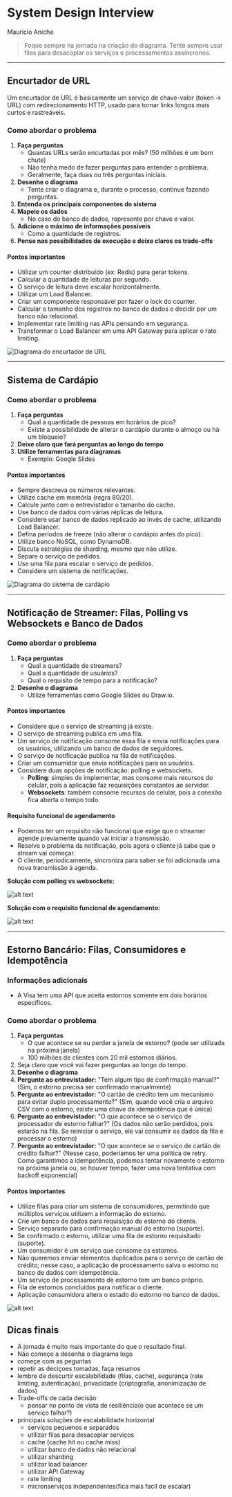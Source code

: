 # System Design Interview

Mauricio Aniche

> Foque sempre na jornada na criação do diagrama.
> Tente sempre usar filas para desacoplar os serviços e processamentos assíncronos.

---

## Encurtador de URL

Um encurtador de URL é basicamente um serviço de chave-valor (token → URL) com redirecionamento HTTP, usado para tornar links longos mais curtos e rastreáveis.

### Como abordar o problema

1. **Faça perguntas**
   - Quantas URLs serão encurtadas por mês? (50 milhões é um bom chute)
   - Não tenha medo de fazer perguntas para entender o problema.
   - Geralmente, faça duas ou três perguntas iniciais.
2. **Desenhe o diagrama**
   - Tente criar o diagrama e, durante o processo, continue fazendo perguntas.
3. **Entenda os principais componentes do sistema**
4. **Mapeie os dados**
   - No caso do banco de dados, represente por chave e valor.
5. **Adicione o máximo de informações possíveis**
   - Como a quantidade de registros.
6. **Pense nas possibilidades de execução e deixe claros os trade-offs**

#### Pontos importantes

- Utilizar um counter distribuído (ex: Redis) para gerar tokens.
- Calcular a quantidade de leituras por segundo.
- O serviço de leitura deve escalar horizontalmente.
- Utilizar um Load Balancer.
- Criar um componente responsável por fazer o lock do counter.
- Calcular o tamanho dos registros no banco de dados e decidir por um banco não relacional.
- Implementar rate limiting nas APIs pensando em segurança.
- Transformar o Load Balancer em uma API Gateway para aplicar o rate limiting.

![Diagrama do encurtador de URL](image.png)

---

## Sistema de Cardápio

### Como abordar o problema

1. **Faça perguntas**
   - Qual a quantidade de pessoas em horários de pico?
   - Existe a possibilidade de alterar o cardápio durante o almoço ou há um bloqueio?
2. **Deixe claro que fará perguntas ao longo do tempo**
3. **Utilize ferramentas para diagramas**
   - Exemplo: Google Slides

#### Pontos importantes

- Sempre descreva os números relevantes.
- Utilize cache em memória (regra 80/20).
- Calcule junto com o entrevistador o tamanho do cache.
- Use banco de dados com várias réplicas de leitura.
- Considere usar banco de dados replicado ao invés de cache, utilizando Load Balancer.
- Defina períodos de freeze (não alterar o cardápio antes do pico).
- Utilize banco NoSQL, como DynamoDB.
- Discuta estratégias de sharding, mesmo que não utilize.
- Separe o serviço de pedidos.
- Use uma fila para escalar o serviço de pedidos.
- Considere um sistema de notificações.

![Diagrama do sistema de cardápio](image-1.png)

---

## Notificação de Streamer: Filas, Polling vs Websockets e Banco de Dados

### Como abordar o problema

1. **Faça perguntas**
   - Qual a quantidade de streamers?
   - Qual a quantidade de usuários?
   - Qual o requisito de tempo para a notificação?
2. **Desenhe o diagrama**
   - Utilize ferramentas como Google Slides ou Draw.io.

#### Pontos importantes

- Considere que o serviço de streaming já existe.
- O serviço de streaming publica em uma fila.
- Um serviço de notificação consome essa fila e envia notificações para os usuários, utilizando um banco de dados de seguidores.
- O serviço de notificação publica na fila de notificações.
- Criar um consumidor que envia notificações para os usuários.
- Considere duas opções de notificação: polling e websockets.
  - **Polling**: simples de implementar, mas consome mais recursos do celular, pois a aplicação faz requisições constantes ao servidor.
  - **Websockets**: também consome recursos do celular, pois a conexão fica aberta o tempo todo.

#### Requisito funcional de agendamento

- Podemos ter um requisito não funcional que exige que o streamer agende previamente quando vai iniciar a transmissão.
- Resolve o problema da notificação, pois agora o cliente já sabe que o stream vai começar.
- O cliente, periodicamente, sincroniza para saber se foi adicionada uma nova transmissão à agenda.

**Solução com polling vs websockets:**

![alt text](image-2.png)

**Solução com o requisito funcional de agendamento:**

![alt text](image-3.png)

---

## Estorno Bancário: Filas, Consumidores e Idempotência

### Informações adicionais

- A Visa tem uma API que aceita estornos somente em dois horários específicos.

### Como abordar o problema

1. **Faça perguntas**
   - O que acontece se eu perder a janela de estorno? (pode ser utilizada na próxima janela)
   - 100 milhões de clientes com 20 mil estornos diários.
2. Seja claro que você vai fazer perguntas ao longo do tempo.
3. **Desenhe o diagrama**
4. **Pergunte ao entrevistador:** "Tem algum tipo de confirmação manual?" (Sim, o estorno precisa ser confirmado manualmente)
5. **Pergunte ao entrevistador:** "O cartão de crédito tem um mecanismo para evitar duplo processamento?" (Sim, quando você cria o arquivo CSV com o estorno, existe uma chave de idempotência que é única)
6. **Pergunte ao entrevistador:** "O que acontece se o serviço de processador de estorno falhar?" (Os dados não serão perdidos, pois estarão na fila. Se reiniciar o serviço, ele vai consumir os dados da fila e processar o estorno)
7. **Pergunte ao entrevistador:** "O que acontece se o serviço de cartão de crédito falhar?" (Nesse caso, poderíamos ter uma política de retry. Como garantimos a idempotência, podemos tentar novamente o estorno na próxima janela ou, se houver tempo, fazer uma nova tentativa com backoff exponencial)

#### Pontos importantes

- Utilize filas para criar um sistema de consumidores, permitindo que múltiplos serviços utilizem a informação do estorno.
- Crie um banco de dados para requisição de estorno do cliente.
- Serviço separado para confirmação manual do estorno (suporte).
- Se confirmado o estorno, utilizar uma fila de estorno requisitado (suporte).
- Um consumidor é um serviço que consome os estornos.
- Não queremos enviar elementos duplicados para o serviço de cartão de crédito; nesse caso, a aplicação de processamento salva o estorno no banco de dados com idempotência.
- Um serviço de processamento de estorno tem um banco próprio.
- Fila de estornos concluídos para notificar o cliente.
- Aplicação consumidora altera o estado do estorno no banco de dados.

![alt text](image-4.png)


## Dicas finais

- A jornada é muito mais importante do que o resultado final.
- Não começe a desenha o diagrama logo
- começe com as peguntas
- repetir as deciçoes tomadas, faça resumos
- lembre de descurtir escalabilidade (filas, cache), segurança (rate limiting, autenticação), privacidade (criptografia, anonimização de dados)
- Trade-offs de cada decisão
  - pensar no ponto de vista de resiliência(o que acontece se um serviço falhar?)
- principais soluções de escalabilidade horizontal
  - serviços pequenos e separados
  - utilizar filas para desacoplar serviços
  - cache (cache hit ou cache miss)
  - utilizar banco de dados não relacional
  - utilizar sharding
  - utilizar load balancer
  - utilizar API Gateway
  - rate limiting
  - micronserviços independentes(fica mais facil de escalar)
